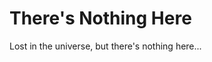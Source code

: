 <link rel="stylesheet" href="css/readme.css"></link>

# There's Nothing Here
<p>Lost in the universe, but there's nothing here...</p>